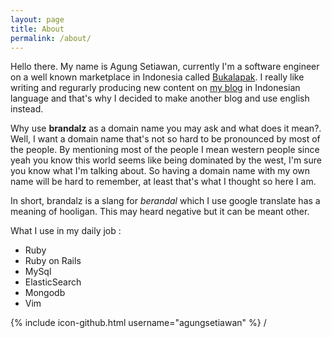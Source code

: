 ```yaml
---
layout: page
title: About
permalink: /about/
---
```


Hello there. My name is Agung Setiawan, currently I'm a software engineer on a well known marketplace in Indonesia called [Bukalapak](https://bukalapak.com). I really like writing and regurarly producing new content on [my blog](http://agung-setiawan.com) in Indonesian language and that's why I decided to make another blog and use english instead.

Why use **brandalz** as a domain name you may ask and what does it mean?. Well, I want a domain name that's not so hard to be pronounced by most of the people. By mentioning most of the people I mean western people since yeah you know this world seems like being dominated by the west, I'm sure you know what I'm talking about. So having a domain name with my own name will be hard to remember, at least that's what I thought so here I am.

In short, brandalz is a slang for *berandal* which I use google translate has a meaning of hooligan. This may heard negative but it can be meant other.

What I use in my daily job :

- Ruby
- Ruby on Rails
- MySql
- ElasticSearch
- Mongodb
- Vim

{% include icon-github.html username="agungsetiawan" %} /
